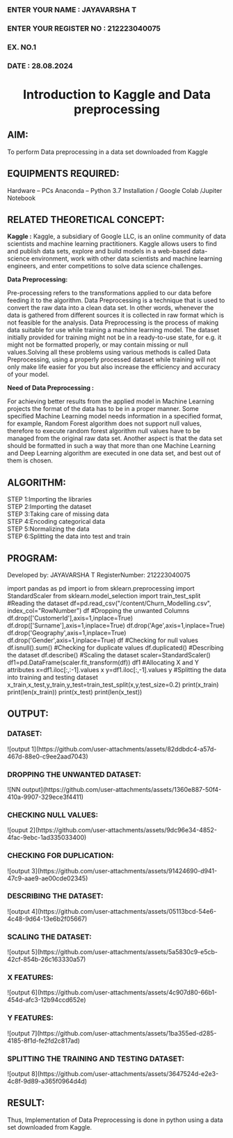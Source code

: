 <H3>ENTER YOUR NAME : JAYAVARSHA T</H3>
<H3>ENTER YOUR REGISTER NO : 212223040075</H3>
<H3>EX. NO.1</H3>
<H3>DATE : 28.08.2024</H3>
<H1 ALIGN =CENTER> Introduction to Kaggle and Data preprocessing</H1>

## AIM:

To perform Data preprocessing in a data set downloaded from Kaggle

## EQUIPMENTS REQUIRED:
Hardware – PCs
Anaconda – Python 3.7 Installation / Google Colab /Jupiter Notebook

## RELATED THEORETICAL CONCEPT:

**Kaggle :**
Kaggle, a subsidiary of Google LLC, is an online community of data scientists and machine learning practitioners. Kaggle allows users to find and publish data sets, explore and build models in a web-based data-science environment, work with other data scientists and machine learning engineers, and enter competitions to solve data science challenges.

**Data Preprocessing:**

Pre-processing refers to the transformations applied to our data before feeding it to the algorithm. Data Preprocessing is a technique that is used to convert the raw data into a clean data set. In other words, whenever the data is gathered from different sources it is collected in raw format which is not feasible for the analysis.
Data Preprocessing is the process of making data suitable for use while training a machine learning model. The dataset initially provided for training might not be in a ready-to-use state, for e.g. it might not be formatted properly, or may contain missing or null values.Solving all these problems using various methods is called Data Preprocessing, using a properly processed dataset while training will not only make life easier for you but also increase the efficiency and accuracy of your model.

**Need of Data Preprocessing :**

For achieving better results from the applied model in Machine Learning projects the format of the data has to be in a proper manner. Some specified Machine Learning model needs information in a specified format, for example, Random Forest algorithm does not support null values, therefore to execute random forest algorithm null values have to be managed from the original raw data set.
Another aspect is that the data set should be formatted in such a way that more than one Machine Learning and Deep Learning algorithm are executed in one data set, and best out of them is chosen.


## ALGORITHM:
STEP 1:Importing the libraries<BR>
STEP 2:Importing the dataset<BR>
STEP 3:Taking care of missing data<BR>
STEP 4:Encoding categorical data<BR>
STEP 5:Normalizing the data<BR>
STEP 6:Splitting the data into test and train<BR>

##  PROGRAM:
Developed by: JAYAVARSHA T
RegisterNumber: 212223040075

import pandas as pd
import io
from sklearn.preprocessing import StandardScaler
from sklearn.model_selection import train_test_split
#Reading the dataset
df=pd.read_csv("/content/Churn_Modelling.csv", index_col="RowNumber")
df
#Dropping the unwanted Columns
df.drop(['CustomerId'],axis=1,inplace=True)
df.drop(['Surname'],axis=1,inplace=True)
df.drop('Age',axis=1,inplace=True)
df.drop('Geography',axis=1,inplace=True)
df.drop('Gender',axis=1,inplace=True)
df
#Checking for null values
df.isnull().sum()
#Checking for duplicate values
df.duplicated()
#Describing the dataset
df.describe()
#Scaling the dataset
scaler=StandardScaler()
df1=pd.DataFrame(scaler.fit_transform(df))
df1
#Allocating X and Y attributes
x=df1.iloc[:,:-1].values
x
y=df1.iloc[:,-1].values
y
#Splitting the data into training and testing dataset
x_train,x_test,y_train,y_test=train_test_split(x,y,test_size=0.2)
print(x_train)
print(len(x_train))
print(x_test)
print(len(x_test))


## OUTPUT:
<H3>DATASET:</H3>
![output 1](https://github.com/user-attachments/assets/82ddbdc4-a57d-467d-88e0-c9ee2aad7043)

<H3>DROPPING THE UNWANTED DATASET:</H3>
![NN output](https://github.com/user-attachments/assets/1360e887-50f4-410a-9907-329ece3f4411)

<H3>CHECKING NULL VALUES:</H3>
![ouput 2](https://github.com/user-attachments/assets/9dc96e34-4852-4fac-9ebc-1ad335033400)

<H3>CHECKING FOR DUPLICATION:</H3>
![output 3](https://github.com/user-attachments/assets/91424690-d941-47c9-aae9-ae00cde02345)

<H3>DESCRIBING THE DATASET:</H3>
![output 4](https://github.com/user-attachments/assets/05113bcd-54e6-4c48-9d64-13e6b2f05667)

<H3>SCALING THE DATASET:</H3>
![output 5](https://github.com/user-attachments/assets/5a5830c9-e5cb-42cf-854b-26c163330a57)

<H3>X FEATURES:</H3>
![output 6](https://github.com/user-attachments/assets/4c907d80-66b1-454d-afc3-12b94ccd652e)

<H3>Y FEATURES:</H3>
![output 7](https://github.com/user-attachments/assets/1ba355ed-d285-4185-8f1d-fe2fd2c817ad)

<H3>SPLITTING THE TRAINING AND TESTING DATASET:</H3>
![output 8](https://github.com/user-attachments/assets/3647524d-e2e3-4c8f-9d89-a365f0964d4d)


## RESULT:
Thus, Implementation of Data Preprocessing is done in python  using a data set downloaded from Kaggle.


